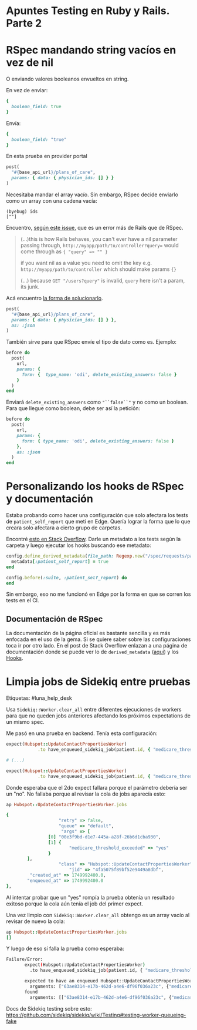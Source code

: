 # Apuntes Testing en Ruby y Rails. Parte 2

# RSpec mandando string vacíos en vez de nil

O enviando valores booleanos envueltos en string.

En vez de enviar:

```ruby
{
  boolean_field: true
}
```

Envía:

```ruby
{
  boolean_field: "true"
}
```

En esta prueba en provider portal

```ruby
post(
  "#{base_api_url}/plans_of_care",
  params: { data: { physician_ids: [] } }
)
```

Necesitaba mandar el array vacío. Sin embargo, RSpec decide enviarlo como un array con una cadena vacía:

    (byebug) ids
    [""]

Encuentro, [según este issue](https://github.com/rspec/rspec-rails/issues/2021), que es un error más de Rails que de RSpec.

> (…)this is how Rails behaves, you can't ever have a nil parameter passing through, `http://myapp/path/to/controller?query=` would come through as `{ "query" => "" }`
> 
> if you want nil as a value you need to omit the key e.g. `http://myapp/path/to/controller` which should make params `{}`
> 
> (…) because `GET "/users?query"` is invalid, `query` here isn't a param, its junk.

Acá encuentro [la forma de solucionarlo](https://stackoverflow.com/a/44704018/1407371).

```ruby
post(
  "#{base_api_url}/plans_of_care",
  params: { data: { physician_ids: [] } },
  as: :json
)
```

También sirve para que RSpec envíe el tipo de dato como es. Ejemplo:

```ruby
before do
  post(
	url,
	params: { 
	  form: {  type_name: 'odi', delete_existing_answers: false }
	}
  )
end
```

Enviará `delete_existing_answers` como `"``false``"` y no como un boolean. Para que llegue como boolean, debe ser así la petición:

```ruby
before do
  post(
	url,
	params: {
	  form: { type_name: 'odi', delete_existing_answers: false }
	},
	as: :json
  )
end
```

# Personalizando los hooks de RSpec y documentación

Estaba probando como hacer una configuración que solo afectara los tests de `patient_self_report` que metí en Edge. Quería lograr la forma que lo que creara solo afectara a cierto grupo de carpetas.

Encontré [esto en Stack Overflow](https://stackoverflow.com/a/29907583/1407371). Darle un metadato a los tests según la carpeta y luego ejecutar los hooks buscando ese metadato:
```ruby
config.define_derived_metadata(file_path: Regexp.new("/spec/requests/patient_self_report/")) do |metadata|
  metadata[:patient_self_report] = true
end

config.before(:suite, :patient_self_report) do
end
```

Sin embargo, eso no me funcionó en Edge por la forma en que se corren los tests en el CI.

## Documentación de RSpec

La documentación de la página oficial es bastante sencilla y es más enfocada en el uso de la gema. Si se quiere saber sobre las configuraciones toca ir por otro lado. En el post de Stack Overflow enlazan a una página de documentación donde se puede ver lo de `derived_metadata` ([aquí](https://www.rubydoc.info/github/rspec/rspec-core/RSpec/Core/Configuration:define_derived_metadata)) y los [Hooks](https://www.rubydoc.info/github/rspec/rspec-core/RSpec/Core/Hooks).

# Limpia jobs de Sidekiq entre pruebas

Etiquetas: #luna_help_desk 

Usa `Sidekiq::Worker.clear_all` entre diferentes ejecuciones de workers para que no queden jobs anteriores afectando los próximos expectations de un mismo spec.

Me pasó en una prueba en backend. Tenía esta configuración:
```ruby
expect(Hubspot::UpdateContactPropertiesWorker)
            .to have_enqueued_sidekiq_job(patient.id, { "medicare_threshold_exceeded": "yes" })

# (...)

expect(Hubspot::UpdateContactPropertiesWorker)
            .to have_enqueued_sidekiq_job(patient.id, { "medicare_threshold_exceeded": "yes" })
```

Donde esperaba que el 2do expect fallara porque el parámetro debería ser un "no". No fallaba porque al revisar la cola de jobs aparecía esto:
```ruby
ap Hubspot::UpdateContactPropertiesWorker.jobs

{
					"retry" => false,
					"queue" => "default",
					 "args" => [
				[0] "00e3f9bd-d1e7-445a-a28f-26b6d1cba930",
				[1] {
						"medicare_threshold_exceeded" => "yes"
				}
		],
					"class" => "Hubspot::UpdateContactPropertiesWorker",
						"jid" => "4fa5075f89bf52e9449a8dbf",
		 "created_at" => 1749992400.0,
		"enqueued_at" => 1749992400.0
},
```

Al intentar probar que un "yes" rompía la prueba obtenía un resultado exitoso porque la cola aún tenía el job del primer expect.

Una vez limpio con `Sidekiq::Worker.clear_all` obtengo es un array vacío al revisar de nuevo la cola:
```ruby
ap Hubspot::UpdateContactPropertiesWorker.jobs
[]
```

Y luego de eso sí falla la prueba como esperaba:
```bash
Failure/Error:
       expect(Hubspot::UpdateContactPropertiesWorker)
         .to have_enqueued_sidekiq_job(patient.id, { "medicare_threshold_exceeded": "yes" })

       expected to have an enqueued Hubspot::UpdateContactPropertiesWorker job
         arguments: ["63ae8314-e17b-462d-a4e6-df96f036a23c", {"medicare_threshold_exceeded"=>"yes"}]
       found
         arguments: [["63ae8314-e17b-462d-a4e6-df96f036a23c", {"medicare_threshold_exceeded"=>"no"}]]
```

Docs de Sidekiq testing sobre esto: https://github.com/sidekiq/sidekiq/wiki/Testing#testing-worker-queueing-fake